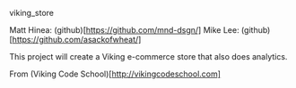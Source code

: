 viking_store

Matt Hinea: (github)[https://github.com/mnd-dsgn/]
Mike Lee: (github)[https://github.com/asackofwheat/]

This project will create a Viking e-commerce store that also does analytics.

From (Viking Code School)[http://vikingcodeschool.com]
